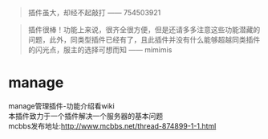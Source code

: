 > 插件虽大，却经不起敲打 —— 754503921

> 插件很棒！功能上来说，很齐全很方便，但是还请多多注意这些功能潜藏的问题，此外，同类型插件已经有了，且此插件并没有什么能够超越同类插件的闪光点，服主的选择可想而知 —— mimimis

# manage
manage管理插件-功能介绍看wiki  
本插件致力于一个插件解决一个服务器的基本问题  
mcbbs发布地址:http://www.mcbbs.net/thread-874899-1-1.html  
